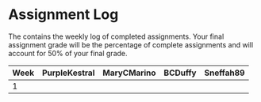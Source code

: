 # Assignment Log

The contains the weekly log of completed assignments.
Your final assignment grade will be the percentage of complete assignments and will account for 50% of your final grade.

|Week | PurpleKestral   | MaryCMarino   | BCDuffy   | Sneffah89 
|-----|-----------------|---------------|-----------|-----------
| 1   |                 |               |           |           

